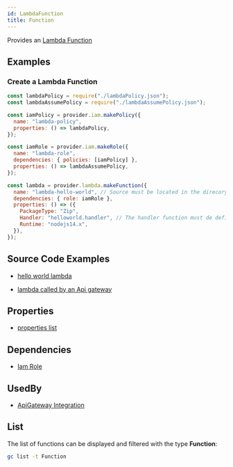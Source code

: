```yaml
---
id: LambdaFunction
title: Function
---
```


Provides an [Lambda Function](https://console.aws.amazon.com/lambda/home)

## Examples

### Create a Lambda Function

```js
const lambdaPolicy = require("./lambdaPolicy.json");
const lambdaAssumePolicy = require("./lambdaAssumePolicy.json");

const iamPolicy = provider.iam.makePolicy({
  name: "lambda-policy",
  properties: () => lambdaPolicy,
});

const iamRole = provider.iam.makeRole({
  name: "lambda-role",
  dependencies: { policies: [iamPolicy] },
  properties: () => lambdaAssumePolicy,
});

const lambda = provider.lambda.makeFunction({
  name: "lambda-hello-world", // Source must be located in the direcory 'lambda-hello-world'
  dependencies: { role: iamRole },
  properties: () => ({
    PackageType: "Zip",
    Handler: "helloworld.handler", // The handler function must de defined in lambda-hello-world/helloworkd.js
    Runtime: "nodejs14.x",
  }),
});
```

## Source Code Examples

- [hello world lambda](https://github.com/grucloud/grucloud/blob/main/example/aws/lambda/nodejs/helloworkd/iac.js)

- [lambda called by an Api gateway](https://github.com/grucloud/grucloud/blob/main/example/aws/api-gateway/lambda/iac.js)

## Properties

- [properties list](https://docs.aws.amazon.com/AWSJavaScriptSDK/latest/AWS/Lambda.html#createFunction-property)

## Dependencies

- [Iam Role](../IAM/IamRole.md)

## UsedBy

- [ApiGateway Integration](../ApiGateway/Integration.md)

## List

The list of functions can be displayed and filtered with the type **Function**:

```sh
gc list -t Function
```

```txt

```

